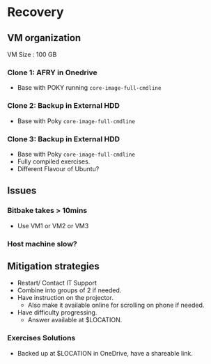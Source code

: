 # Recovery



## VM organization

VM Size : 100 GB

### Clone 1: AFRY in Onedrive 
- Base with POKY running `core-image-full-cmdline`

### Clone 2: Backup in External HDD
- Base with Poky `core-image-full-cmdline`


### Clone 3: Backup in External HDD
- Base with Poky `core-image-full-cmdline`
- Fully compiled exercises.
- Different Flavour of Ubuntu?


## Issues

### Bitbake takes > 10mins
- Use VM1 or VM2 or VM3

### Host machine slow?

## Mitigation strategies
- Restart/ Contact IT Support
- Combine into groups of 2 if needed.
- Have instruction on the projector.
    - Also make it available online for scrolling on phone if needed.
- Have difficulty progressing.
    - Answer available at $LOCATION.
### Exercises Solutions
* Backed up at $LOCATION in OneDrive, have a shareable link.



